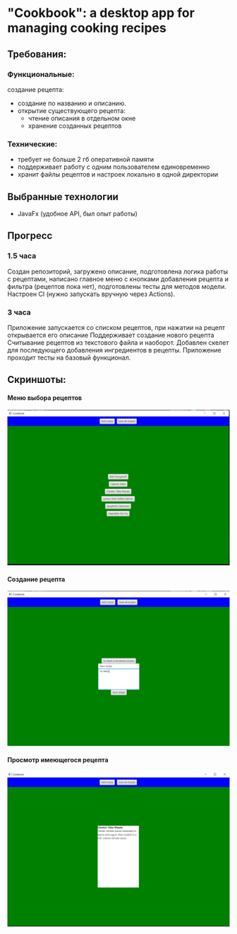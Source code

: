# "Cookbook": a desktop app for managing cooking recipes



## Требования:
### Функциональные:
создание рецепта:
- создание по названию и описанию.
- открытие существующего рецепта:
  - чтение описания в отдельном окне
  - хранение созданных рецептов
### Технические:
- требует не больше 2 гб оперативной памяти
- поддерживает работу с одним пользователем единовременно
- хранит файлы рецептов и настроек локально в одной директории

## Выбранные технологии
- JavaFx (удобное API, был опыт работы)

## Прогресс
### 1.5 часа
Создан репозиторий, загружено описание, подготовлена логика работы с рецептами, написано главное меню с кнопками добавления рецепта и фильтра (рецептов пока нет), подготовлены тесты для методов модели. Настроен CI (нужно запускать вручную через Actions).
### 3 часа
Приложение запускается со списком рецептов, при нажатии на рецепт открывается его описание
Поддерживает создание нового рецепта
Считывание рецептов из текстового файла и наоборот.
Добавлен скелет для последующего добавления ингредиентов в рецепты.
Приложение проходит тесты на базовый функционал.

## Скриншоты:
#### Меню выбора рецептов
![s1](docs/screenshots/main_menu.png)
#### Создание рецепта
![s1](docs/screenshots/recipe_creation.png)
#### Просмотр имеющегося рецепта
![s1](docs/screenshots/recipe_view.png)

